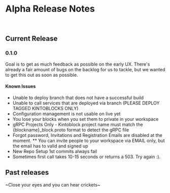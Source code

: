 # Alpha Release Notes
<br/>

## Current Release

### 0.1.0

Goal is to get as much feedback as possible on the early UX.  There's already a fair amount of bugs on the backlog for us to tackle, but we wanted to get this out as soon as possible.

#### Known Issues

* Unable to deploy branch that does not have a successful build
* Unable to call services that are deployed via branch (PLEASE DEPLOY TAGGED KINTOBLOCKS ONLY)
* Configuration management is not usable on live yet
* You lose your blocks when you set them to private in your workspace
* gRPC Projects Only - Kintoblock project name must match the {blockname}_block.proto format to detect the gRPC file
* Forgot password, Invitations and Registration Emails are disabled at the moment.
** You can invite people to your workspace via EMAIL only, but the email has to valid and signed up
* New Repo Setup 1st commits always fail
* Sometimes first call takes 10-15 seconds or returns a 503. Try again :).

## Past releases

~Close your eyes and you can hear crickets~
